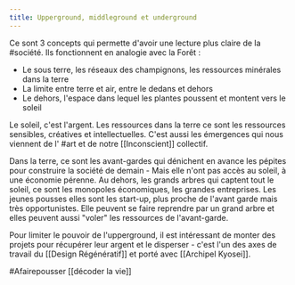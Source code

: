```yaml
---
title: Upperground, middleground et underground
---
```


Ce sont 3 concepts qui permette d'avoir une lecture plus claire de la #société.
Ils fonctionnent en analogie avec la Forêt :
- Le sous terre, les réseaux des champignons, les ressources minérales dans la terre
- La limite entre terre et air, entre le dedans et dehors
- Le dehors, l'espace dans lequel les plantes poussent et montent vers le soleil

Le soleil, c'est l'argent. Les ressources dans la terre ce sont les ressources sensibles, créatives et intellectuelles. C'est aussi les émergences qui nous viennent de l' #art et de notre [[Inconscient]] collectif.

Dans la terre, ce sont les avant-gardes qui dénichent en avance les pépites pour construire la société de demain - Mais elle n'ont pas accès au soleil, à une économie pérenne.
Au dehors, les grands arbres qui captent tout le soleil, ce sont les monopoles économiques, les grandes entreprises.
Les jeunes pousses elles sont les start-up, plus proche de l'avant garde mais très opportunistes. Elle peuvent se faire reprendre par un grand arbre et elles peuvent aussi "voler" les ressources de l'avant-garde.

Pour limiter le pouvoir de l'upperground, il est intéressant de monter des projets pour récupérer leur argent et le disperser - c'est l'un des axes de travail du [[Design Régénératif]] et porté avec [[Archipel Kyosei]].

#Afairepousser [[décoder la vie]]
